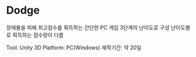 # Dodge
장애물을 피해 최고점수를 획득하는 간단한 PC 게임
3단계의 난이도로 구성
난이도별로 획득하는 점수량이 다름

Tool: Unity 3D
Platform: PC(Windows)
제작기간: 약 20일
